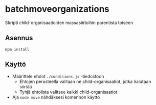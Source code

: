 # batchmoveorganizations

Skripti child-organisaatioiden massasiirtoihin parentista toiseen

## Asennus

`npm install`

## Käyttö

 * Määrittele ehdot `./conditions.js` -tiedostoon
   * Ehtojen perusteella valitaan ne child-organisaatiot, jotka halutaan siirtää
   * Tyhjä ehtolista valitsee kaikki child-organisaatiot
 * Aja `node move` nähdäksesi komennon käyttö
